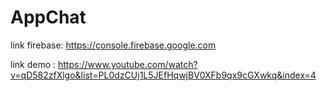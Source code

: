 # AppChat

link firebase: https://console.firebase.google.com

link demo : https://www.youtube.com/watch?v=qD582zfXlgo&list=PL0dzCUj1L5JEfHqwjBV0XFb9qx9cGXwkq&index=4


